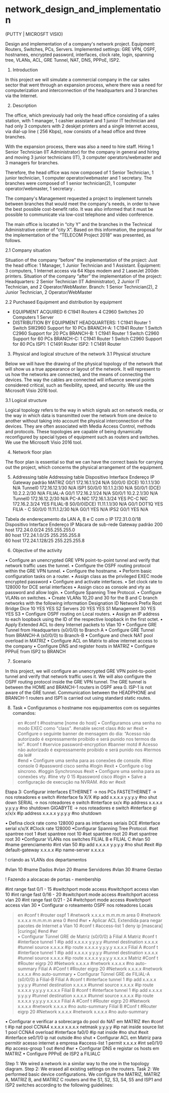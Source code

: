 # network_design_and_implementation
(PUTTY | MICROSFT VISIO)

Design and implementation of a company's network project. Equipment: Routers, Switches, PCs, Servers. Implemented settings: GRE VPN, OSPF, hostnames, encrypted password, interfaces, clock rate, login, spanning tree, VLANs, ACL, GRE Tunnel, NAT, DNS, PPPoE, ISP2.

1. Introduction

In this project we will simulate a commercial company in the car sales sector that went through an expansion process, where there was a need for computerization and interconnection of the headquarters and 3 branches via the Internet.


2. Description

The office, which previously had only the head office consisting of a sales station, with 1 manager, 1 cashier assistant and 1 junior IT technician and had only 3 computers with 2 deskjet printers and a single Internet access, via dial-up line ( 256 Kbps), now consists of a head office and three branches.

With the expansion process, there was also a need to hire staff. Hiring 1 Senior Technician (IT Administrator) for the company in general and hiring and moving 3 junior technicians (IT), 3 computer operators/webmaster and 3 managers for branches.

Therefore, the head office was now composed of 1 Senior Technician, 1 junior technician, 1 computer operator/webmaster and 1 secretary. The branches were composed of 1 senior technician(2), 1 computer operator/webmaster, 1 secretary .

The company's Management requested a project to implement tunnels between branches that would meet the company's needs, in order to have the best possible cost-benefit ratio. It was also informed that it must be possible to communicate via low-cost telephone and video conference.

The main office is located in “city Y” and the branches in the Technical Administrative center of “city X”. Based on this information, the proposal for the implementation of the “TELECOM Project 2018” was presented, as follows.

2.1 Company situation

Situation of the company “before” the implementation of the project:
Just the head office: 1 Manager, 1 Junior Technician and 1 Assistant.
Equipment: 3 computers, 1 Internet access via 64 Kbps modem and 2 LaserJet 200dn printers.
Situation of the company “after” the implementation of the project:
Headquarters: 2 Senior Technician (IT Administrator), 2 Junior IT Technician, and 2 Operator/WebMaster.
Branch: 1 Senior Technician(2), 2 Junior Technician, 2 Operator/WebMaster

2.2 Purchased Equipment and distribution by equipment

- EQUIPMENT ACQUIRED
6 C1941 Routers
4 C2960 Switches
20 Computers
1 Server
- DISTRIBUTION BY EQUIPMENT
HEADQUARTERS:
1 C1941 Router
1 Switch SW2960
Support for 10 PCs
BRANCH-A:
1 C1941 Router
1 Switch C2960
Support for 20 PCs
BRANCH-B:
1 C1941 Router
1 Switch C2960
Support for 60 PCs
BRANCH-C:
1 C1941 Router
1 Switch C2960
Support for 80 PCs
ISP1:
1 C1491 Router
ISP2:
1 C1491 Router

3. Physical and logical structure of the network
3.1 Physical structure

Below we will have the drawing of the physical topology of the network that will show us a true appearance or layout of the network. It will represent to us how the networks are connected, and the means of connecting the devices. The way the cables are connected will influence several points considered critical, such as flexibility, speed, and security. We use the Microsoft Visio 2016 tool.
 
3.1 Logical structure

Logical topology refers to the way in which signals act on network media, or the way in which data is transmitted over the network from one device to another without taking into account the physical interconnection of the devices. They are often associated with Media Access Control, methods and protocols. These topologies are capable of being dynamically reconfigured by special types of equipment such as routers and switches. We use the Microsoft Visio 2016 tool.



4. Network floor plan

The floor plan is essential so that we can have the correct basis for carrying out the project, which concerns the physical arrangement of the equipment.
 

5. Addressing table
Addressing table
Dispositivo 	Interface 	Endereço IP 	Gateway padrão
MATRIZ 	G0/1 	172.16.1.1/24 	N/A
S0/0/0 (DCE) 	10.1.1.1/30 	N/A	
Tunnel0 	172.16.12.1/30 	N/A	
ISP1 	S0/0/0 	10.1.1.2/30 	N/A
S0/0/1 (DCE) 	10.2.2.2/30 	N/A	
FILIAL-A 	G0/1 	172.16.2.1/24 	N/A
S0/0/1 	10.2.2.1/30 	N/A	
Tunnel0 	172.16.12.2/30 	N/A	
PC-A 	NIC 	172.16.1.3/24 	YES
PC-C 	NIC 	172.16.2.3/24 	YES
FILIAL-B	S0/0/0(DCE) 	11.11.1.1/30 	N/A
G0/1 	DOT1Q 	YES	
FILIA - C	S0/0/0 	11.11.1.2/30 	N/A
G0/1 	YES 	N/A	
IPS2 	G0/1 	YES 	N/A

Tabela de endereçamento da LAN A, B e C com o IP 172.31.0.0/18
Dispositivo 	Interface 	Endereço IP 	Mácara de sub-rede	Gateway padrão
200 host		172.24.0.0/24	255.255.255.0	
80 host		172.24.1.0/25	255.255.255.8	
60 host		172.24.1.128/25	255.225.255.8	

6. Objective of the activity

• Configure an unencrypted GRE VPN point-to-point tunnel and verify that network traffic uses the tunnel.
• Configure the OSPF routing protocol within the GRE VPN tunnel.
• Configure the hostname.
• Perform basic configuration tasks on a router.
• Assign class as the privileged EXEC mode encrypted password
• Configure and activate interfaces.
• Set clock rate to 128000 for DCE serial interfaces
• Assign cisco as console and vty as password and allow login.
• Configure Spanning Tree Protocol.
• Configure VLANs on switches.
• Create VLANs 10,20 and 30 for the B and C branch networks with the following information
Designation ID Network Prefix Root Bridge
Dice 10 YES YES S2
Servers 20 YES YES S1
Management 30 YES YES S3
• Configure OSPF routing on Local routers.
• Assign an IP address to each loopback using the ID of the respective loopback in the first octet.
• Apply Extended ACL to deny Internet packets to Vlan 10
• Configure GRE Tunnel from Headquarters (s0/0/0) to Branch A
• Configure GRE Tunnel from BRANCH-A (s0/0/0) to Branch-B
• Configure and check NAT pool overload in MATRIZ
• Configure ACL on Matrix to allow internet access to the company
• Configure DNS and register hosts in MATRIZ
• Configure PPPoE from ISP2 to BRANCH



7. Scenario

In this project, we will configure an unencrypted GRE VPN point-to-point tunnel and verify that network traffic uses it. We will also configure the OSPF routing protocol inside the GRE VPN tunnel. The GRE tunnel is between the HOME and BRANCH-1 routers in OSPF area 0. ISP-1 is not aware of the GRE tunnel. Communication between the HEADPHONE and BRANCH-1 routers and ISP1 is carried out using standard static routes.


8. Task
• Configuramos o hostname nos equipamentos com os seguintes comandos:
>en
#conf t
#hostname [nome do host]
• Configuramos uma senha no modo EXEC como "class".
#enable secret class
#do wr
#exit
• Configure o seguinte banner de mensagem do dia: “Acesso não autorizado é expressamente proibido e será punido nos termos da lei".
#conf t
#service password-encryption 
#banner motd # Acesso não autorizado é expressamente proibido e será punido nos #termos da lei#  
#end
• Configure uma senha para as conexões de console.
#line console 0
#password cisco senha
#login
#exit
• Configure o log síncrono.
#loggin Synchronous
#exit
• Configure uma senha para as conexões vty. 
#line vty 0 15 
#password cisco
#login
• Salve a configuração de execução na NVRAM.
#do wr
#exit

Etapa 3: Configurar interfaces
ETHERNET -> nos PCs
FASTETHERNET -> nos roteadores e switch
#interface fa X/X
#ip add x.x.x.x y.y.y.y
#no shut down
SERIAL -> nos roteadores e switch
#interface sx/x
#ip address x.x.x.x y.y.y.y
#no shutdown
GIGABYTE -> nos roteadores e switch
#interface gi x/x/x
#ip address x.x.x.x y.y.y.y
#no shutdown

• Defina clock rate como 128000 para as interfaces seriais DCE
#Interface serial x/x/X
#Clock rate 128000
•Configurar Spanning Tree Protocol.
#set spantree root 1
#set spantree root 10
#set spantree root 20
#set spantree root 30
•Configurar VLANs nos switches FILIAL B e FILIAL C
#vlan 50
#name gerenciamento
#int vlan 50
#ip add x.x.x.x y.y.y.y
#no shut
#exit
#ip default-gateway x.x.x.x
#ip name-server x.x.x.x

! criando as VLANs dos departamentos

#vlan 10
#name Dados
#vlan 20
#name Servidores
#vlan 30
#name Gestao

! Fazendo a alocacao de portas - membership

#int range fast 0/1 - 15
#switchport mode access
#switchport access vlan 10
#int range fast 0/16 - 20
#switchport mode access
#switchport access vlan 20
#int range fast 0/21 - 24
#witchport mode access
#switchport access vlan 30
•    Configurar o roteamento OSPF nos roteadores Locais
>en
#conf t
#router ospf 1
#network x.x.x.x m.m.m.m area 0
#network x.x.x.x m.m.m.m area 0
#end
#wr
•    Aplicar ACL Extendida para negar  pacotes de Internet a Vlan 10
#conf t
#access-list 1 deny ip [mascara] [curinga]
#end
#wr  
•    Configurar Túnnel GRE  de Matriz (s0/0/0) à Filial A
Matriz 
#conf t
#interface tunnel 1
#ip add x.x.x.x y.y.y.y
#tunnel destination x.x.x.x
#tunnel source x.x.x.x
#ip route x.x.x.x y.y.y.y x.x.x.x
Filial A
#conf t
#interface tunnel 1
#ip add x.x.x.x y.y.y.y
#tunnel destination x.x.x.x
#tunnel source x.x.x.x
#ip route x.x.x.x y.y.y.y x.x.x.x
Matriz 
#Conf t
#Router eigrp 20
#Network x.x.x.x
#network x.x.x.x
#no auto-summary
Filial A
#Conf t
#Router eigrp 20
#Network x.x.x.x
#network x.x.x.x
#no auto-summary
•    Configurar Túnnel GRE  de FILIAL-A (s0/0/0) à Filial-B
Filial A
#conf t
#interface tunnel 1
#ip add x.x.x.x y.y.y.y
#tunnel destination x.x.x.x
#tunnel source x.x.x.x
#ip route x.x.x.x y.y.y.y x.x.x.x
Filial B
#conf t
#interface tunnel 1
#ip add x.x.x.x y.y.y.y
#tunnel destination x.x.x.x
#tunnel source x.x.x.x
#ip route x.x.x.x y.y.y.y x.x.x.x
Filial A
#Conf t
#Router eigrp 20
#Network x.x.x.x
#network x.x.x.x
#no auto-summary
Filial B
#Conf t
#Router eigrp 20
#Network x.x.x.x
#network x.x.x.x
#no auto-summary
 
•    Configurar e verificar a sobrecarga do pool do NAT em MATRIZ 
#en
#conf t
#ip nat pool CCNA4 x.x.x.x x.x.x.x netmask y.y.y.y
#ip nat inside source list 1 pool CCNA4 overload
#interface fa0/0
#ip nat inside
#no shut
#exit
#interface se0/1/0
ip nat outside
#no shut
•    Configurar ACL em Matriz para permitir acesso internet a empresa 
#access-list 1 permit x.x.x.x
#int se0/1/0
#ip access-group 1 out
#end
#wr
•    Configurar DNS e registar os hosts em MATRIZ 
•    Configure PPPoE de ISP2 a FILIALC



Step 1: We wired a network in a similar way to the one in the topology diagram.
Step 2: We erased all existing settings on the routers.
Task 2: We performed basic device configurations. We configure the MATRIZ, MATRIZ A, MATRIZ B, and MATRIZ C routers and the S1, S2, S3, S4, S5 and ISP1 and ISP2 switches according to the following guidelines:
